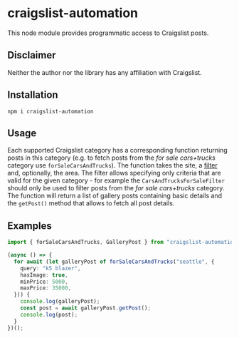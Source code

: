 # craigslist-automation

This node module provides programmatic access to Craigslist posts. 

## Disclaimer

Neither the author nor the library has any affiliation with Craigslist.

## Installation 

```
npm i craigslist-automation
```

## Usage

Each supported Craigslist category has a corresponding function returning posts in this category (e.g. to fetch posts from the _for sale cars+trucks_ category use `forSaleCarsAndTrucks`). The function takes the site, a [filter](https://github.com/moozzyk/craigslist-automation/blob/main/src/filters.ts) and, optionally, the area. The filter allows specifying only criteria that are valid for the given category - for example the `CarsAndTrucksForSaleFilter` should only be used to filter posts from the _for sale cars+trucks_ category. The function will return a list of gallery posts containing basic details and the `getPost()` method that allows to fetch all post details.

## Examples

```ts
import { forSaleCarsAndTrucks, GalleryPost } from "craigslist-automation";

(async () => {
  for await (let galleryPost of forSaleCarsAndTrucks("seattle", {
    query: "k5 blazer",
    hasImage: true,
    minPrice: 5000,
    maxPrice: 35000,
  })) {
    console.log(galleryPost);
    const post = await galleryPost.getPost();
    console.log(post);
  }
})();
